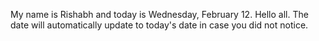 My name is Rishabh and today is Wednesday, February 12. Hello all. The date will automatically update to today's date in case you did not notice.
